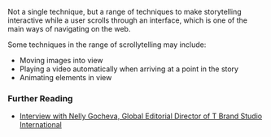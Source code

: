 Not a single technique, but a range of techniques to make storytelling interactive while a user scrolls through an interface, which is one of the main ways of navigating on the web.

Some techniques in the range of scrollytelling may include:
- Moving images into view 
- Playing a video automatically when arriving at a point in the story
- Animating elements in view

### Further Reading
- [Interview with Nelly Gocheva, Global Editorial Director of T Brand Studio International](https://learn.g2.com/scrollytelling)